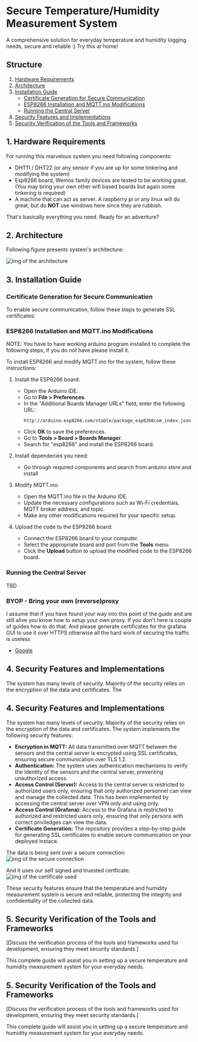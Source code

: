 # Secure Temperature/Humidity Measurement System

A comprehensive solution for everyday temperature and humidity logging needs, secure and reliable :) Try this at home!

## Structure

1. [Hardware Requirements](#hardware-requirements)
2. [Architecture](#architecture)
3. [Installation Guide](#installation-guide)
   - [Certificate Generation for Secure Communication](#certificate-generation-for-secure-communication)
   - [ESP8266 Installation and MQTT.ino Modifications](#esp8266-installation-and-mqttino-modifications)
   - [Running the Central Server](#running-the-central-server)
4. [Security Features and Implementations](#security-features-and-implementations)
5. [Security Verification of the Tools and Frameworks](#security-verification-of-the-tools-and-frameworks)

## 1. Hardware Requirements
For running this marvelous system you need following components:
 - DHT11 / DHT22 (or any sensor if you are up for some tinkering and modifying the system)
 - Esp8266 board, Wemos family devices are tested to be working great. (You may bring your own other wifi based boards but again some tinkering is required)
 - A machine that can act as server. A raspberry pi or any linux will do great, but do **NOT** use windows here since they are rubbish.

 That's basically everything you need. Ready for an adventure? 

## 2. Architecture
Following figure presents system's architecture:

![img of the architecture](images/architecture.jpg)


## 3. Installation Guide

### Certificate Generation for Secure Communication
To enable secure communication, follow these steps to generate SSL certificates:


### ESP8266 Installation and MQTT.ino Modifications
NOTE: You have to have working arduino program installed to complete the following steps, if you do not have please install it.


To install ESP8266 and modify MQTT.ino for the system, follow these instructions:

1. Install the ESP8266 board:
   - Open the Arduino IDE.
   - Go to **File > Preferences**.
   - In the "Additional Boards Manager URLs" field, enter the following URL:
     ```
     http://arduino.esp8266.com/stable/package_esp8266com_index.json
     ```
   - Click **OK** to save the preferences.
   - Go to **Tools > Board > Boards Manager**.
   - Search for "esp8266" and install the ESP8266 board.

2. Install dependecies you need:
   - Go through required components and search from arduino store and install

3. Modify MQTT.ino:
   - Open the MQTT.ino file in the Arduino IDE.
   - Update the necessary configurations such as Wi-Fi credentials, MQTT broker address, and topic.
   - Make any other modifications required for your specific setup.

4. Upload the code to the ESP8266 board:
   - Connect the ESP8266 board to your computer.
   - Select the appropriate board and port from the **Tools** menu.
   - Click the **Upload** button to upload the modified code to the ESP8266 board.

### Running the Central Server
 TBD

### BYOP - Bring your own (reverse)proxy

I assume that if you have found your way into this point of the guide and are still alive you know how to setup your own proxy. If you don't here is couple of guides how to do that. And please generate certificates for the grafana GUI to use it over HTTPS otherwise all the hard work of securing the traffic is useless 

- [Google](#https://www.google.com) 

## 4. Security Features and Implementations

The system has many levels of security. Majority of the security relies on the encryption of the data and certificates. The

## 4. Security Features and Implementations
The system has many levels of security. Majority of the security relies on the encryption of the data and certificates. The system implements the following security features:

- **Encryption in MQTT:** All data transmitted over MQTT between the sensors and the central server is encrypted using SSL certificates, ensuring secure communication over TLS 1.2.
- **Authentication:** The system uses authentication mechanisms to verify the identity of the sensors and the central server, preventing unauthorized access.
- **Access Control (Server):** Access to the central server is restricted to authorized users only, ensuring that only authorized personnel can view and manage the collected data. This has been implemented by accessing the central server over VPN only and using only. 
- **Access Control (Grafana):** Access to the Grafana is restricted to authorized and restricted users only, ensuring that only persons with correct priviledges can view the data. 
- **Certificate Generation:** The repository provides a step-by-step guide for generating SSL certificates to enable secure communication on your deployed instace.

The data is being sent over a secure connection:
![img of the secure connection](images/secure_server.jpg)

And it uses our self signed and truested certficate:
![img of the certificate used](images/certificate.jpg)


These security features ensure that the temperature and humidity measurement system is secure and reliable, protecting the integrity and confidentiality of the collected data.

## 5. Security Verification of the Tools and Frameworks
[Discuss the verification process of the tools and frameworks used for development, ensuring they meet security standards.]

This complete guide will assist you in setting up a secure temperature and humidity measurement system for your everyday needs.

## 5. Security Verification of the Tools and Frameworks
[Discuss the verification process of the tools and frameworks used for development, ensuring they meet security standards.]

This complete guide will assist you in setting up a secure temperature and humidity measurement system for your everyday needs.
